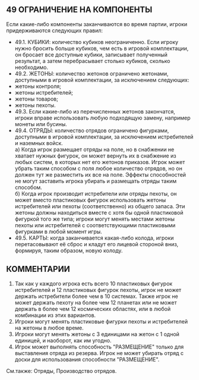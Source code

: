 49 ОГРАНИЧЕНИЕ НА КОМПОНЕНТЫ
---

Если какие-либо компоненты заканчиваются во время партии, игроки придерживаются следующих правил:
* 49.1. КУБИКИ: количество кубиков неограниченно. Если игроку нужно бросить больше кубиков, чем есть в игровой комплектации, он бросает все доступные кубики, записывает полученный результат, а затем перебрасывает столько кубиков, сколько необходимо.
* 49.2. ЖЕТОНЫ: количество жетонов ограничено жетонами, доступными в игровой комплектации, за исключением следующих:
* жетоны контроля;
* жетоны истребителей;
* жетоны товаров;
* жетоны пехоты.
* 49.3. Если какие-либо из перечисленных жетонов закончатся, игроки вправе использовать любую подходящую замену, например монеты или бусины.
* 49.4. ОТРЯДЫ: количество отрядов ограничено фигурками, доступными в игровой комплектации, за исключением истребителей и наземных войск.  
  а) Когда игрок размещает отряды на поле, но в снабжении не хватает нужных фигурок, он может вернуть их в снабжение из любых систем, в которых нет его жетонов приказов. Игрок может убрать таким способом с поля любое количество отрядов, но он должен тут же разместить их все на поле. Эффекты способностей не могут заставить игрока убирать и размещать отряды таким способом.  
  б) Когда игрок производит истребители или отряды пехоты, он может вместо пластиковых фигурок использовать жетоны истребителей или пехоты (соответственно) из общего запаса. Эти жетоны должны находиться вместе с хотя бы одной пластиковой фигуркой того же типа; игроки могут менять местами жетоны пехоты или истребителей с соответствующими пластиковыми фигурками в любой момент игры.
* 49.5. КАРТЫ: когда заканчивается какая-либо колода, игроки перетасовывают её сброс и кладут его лицевой стороной вниз, формируя, таким образом, новую колоду.

КОММЕНТАРИИ
---
1) Так как у каждого игрока есть всего 10 пластиковых фигурок истребителей и 12 пластиковых фигурок пехоты, игрок не может держать истребители более чем в 10 системах. Также игрок не может держать пехоту на более чем 12 планетах или не может держать в более чем 12 космических областях, или в любой комбинации из этих вариантов.
2) Игроки могут менять пластиковые фигурки пехоты и истребителей на жетоны в любое време.
3) Игроки могут менять жетоны с 3 единицами на жетон с 1 одной единицей, и наоборот, как им угодно.
4) Игрок может выполнять способность "РАЗМЕЩЕНИЕ" только для выставления отряда из резерва. Игрок не может убирать отряд с доски для использования способности "РАЗМЕЩЕНИЕ".

См.также: Отряды, Производство отрядов.
